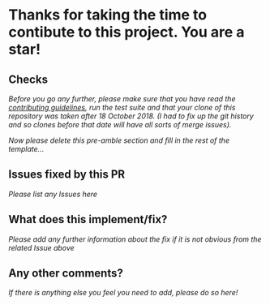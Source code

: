 # Thanks for taking the time to contibute to this project.  You are a star!

Checks
------
_Before you go any further, please make sure that you have read the [contributing guidelines](https://asciimatics.readthedocs.io/en/latest/contributing.html), run the test suite and that your clone of this repository was taken after 18 October 2018.  (I had to fix up the git history and so clones before that date will have all sorts of merge issues)._ 

_Now please delete this pre-amble section and fill in the rest of the template..._

Issues fixed by this PR
-----------------------
_Please list any Issues here_

What does this implement/fix?
-----------------------------
_Please add any further information about the fix if it is not obvious from the related Issue above_

Any other comments?
-------------------
_If there is anything else you feel you need to add, please do so here!_
